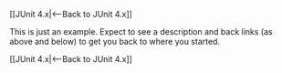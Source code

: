 [[JUnit 4.x|<--Back to JUnit 4.x]]

This is just an example. Expect to see a description and back links (as above and below) to get you back to where you started.

[[JUnit 4.x|<--Back to JUnit 4.x]]
